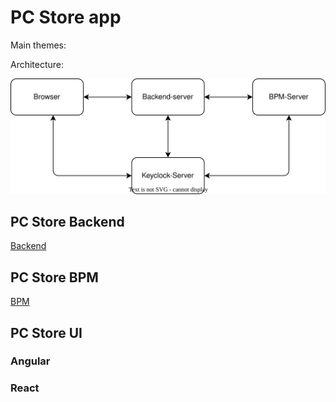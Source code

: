 # PC Store app

Main themes:

Architecture:

![Architecture](documentation\architecture.svg)


## PC Store Backend

[Backend](pc-store-backend/README.md)

## PC Store BPM

[BPM](pc-store-bpm/README.md)

## PC Store UI

### Angular

### React